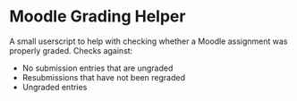 Moodle Grading Helper
=====================

A small userscript to help with checking whether a Moodle assignment was
properly graded. Checks against:

* No submission entries that are ungraded
* Resubmissions that have not been regraded
* Ungraded entries

